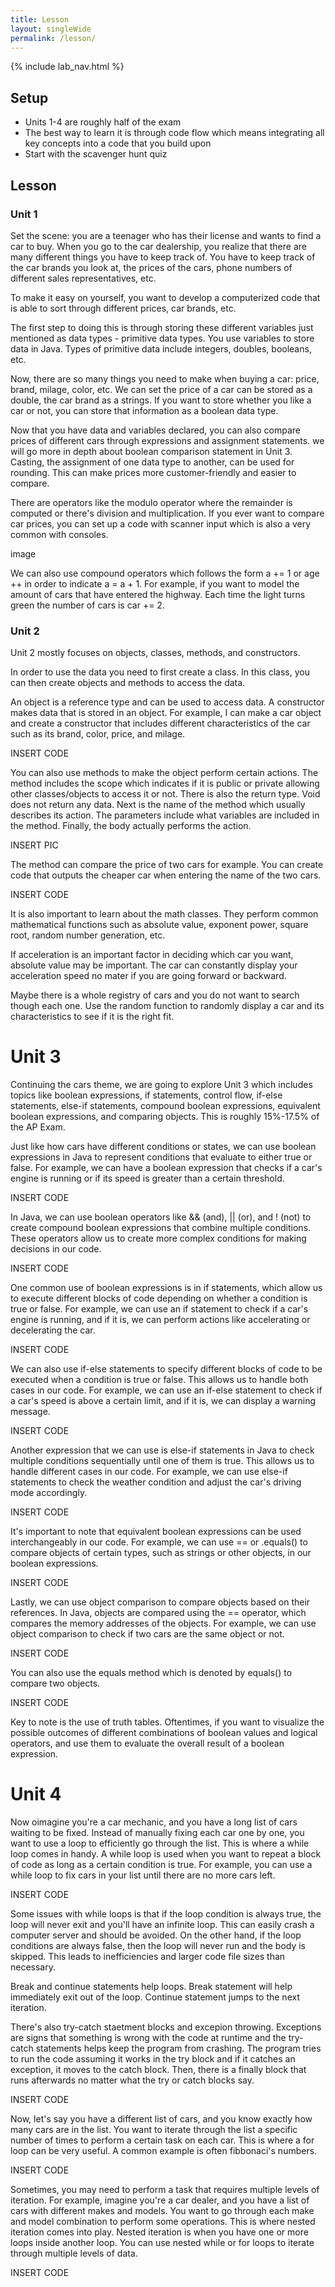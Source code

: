 ```yaml
---
title: Lesson
layout: singleWide
permalink: /lesson/
---
```


{% include lab_nav.html %}

## Setup 
- Units 1-4 are roughly half of the exam
- The best way to learn it is through code flow which means integrating all key concepts into a code that you build upon 
- Start with the scavenger hunt quiz

## Lesson
### Unit 1
Set the scene: you are a teenager who has their license and wants to find a car to buy. When you go to the car dealership, you realize that there are many different things you have to keep track of. You have to keep track of the car brands you look at, the prices of the cars, phone numbers of different sales representatives, etc. 

To make it easy on yourself, you want to develop a computerized code that is able to sort through different prices, car brands, etc. 

The first step to doing this is through storing these different variables just mentioned as data types - primitive data types. You use variables to store data in Java. Types of primitive data include integers, doubles, booleans, etc.

Now, there are so many things you need to make when buying a car: price, brand, milage, color, etc. We can set the price of a car can be stored as a double, the car brand as a strings. If you want to store whether you like a car or not, you can store that information as a boolean data type. 

Now that you have data and variables declared, you can also compare prices of different cars through expressions and assignment statements. we will go more in depth about boolean comparison statement in Unit 3. Casting, the assignment of one data type to another, can be used for rounding. This can make prices more customer-friendly and easier to compare.

There are operators like the modulo operator where the remainder is computed or there's division and multiplication. If you ever want to compare car prices, you can set up a code with scanner input which is also a very common with consoles.

image

We can also use compound operators which follows the form a += 1 or age ++ in order to indicate a = a + 1. For example, if you want to model the amount of cars that have entered the highway. Each time the light turns green the number of cars is car += 2.

### Unit 2

Unit 2 mostly focuses on objects, classes, methods, and constructors.

In order to use the data you need to first create a class. In this class, you can then create objects and methods to access the data.

An object is a reference type and can be used to access data. A constructor makes data that is stored in an object. For example, I can make a car object and create a constructor that includes different characteristics of the car such as its brand, color, price, and milage. 

INSERT CODE

You can also use methods to make the object perform certain actions. The method includes the scope which indicates if it is public or private allowing other classes/objects to access it or not. There is also the return type. Void does not return any data. Next is the name of the method which usually describes its action. The parameters include what variables are included in the method. Finally, the body actually performs the action. 

INSERT PIC

The method can compare the price of two cars for example. You can create code that outputs the cheaper car when entering the name of the two cars.

INSERT CODE

It is also important to learn about the math classes. They perform common mathematical functions such as absolute value, exponent power, square root, random number generation, etc. 

If acceleration is an important factor in deciding which car you want, absolute value may be important. The car can constantly display your acceleration speed no mater if you are going forward or backward.

Maybe there is a whole registry of cars and you do not want to search though each one. Use the random function to randomly display a car and its characteristics to see if it is the right fit.



# Unit 3

Continuing the cars theme, we are going to explore Unit 3 which includes topics like boolean expressions, if statements, control flow, if-else statements, else-if statements, compound boolean expressions, equivalent boolean expressions, and comparing objects. This is roughly 15%-17.5% of the AP Exam. 

Just like how cars have different conditions or states, we can use boolean expressions in Java to represent conditions that evaluate to either true or false. For example, we can have a boolean expression that checks if a car's engine is running or if its speed is greater than a certain threshold.

INSERT CODE

In Java, we can use boolean operators like && (and), || (or), and ! (not) to create compound boolean expressions that combine multiple conditions. These operators allow us to create more complex conditions for making decisions in our code.
 
INSERT CODE

One common use of boolean expressions is in if statements, which allow us to execute different blocks of code depending on whether a condition is true or false. For example, we can use an if statement to check if a car's engine is running, and if it is, we can perform actions like accelerating or decelerating the car.

INSERT CODE

We can also use if-else statements to specify different blocks of code to be executed when a condition is true or false. This allows us to handle both cases in our code. For example, we can use an if-else statement to check if a car's speed is above a certain limit, and if it is, we can display a warning message.

INSERT CODE

Another expression that we can use is else-if statements in Java to check multiple conditions sequentially until one of them is true. This allows us to handle different cases in our code. For example, we can use else-if statements to check the weather condition and adjust the car's driving mode accordingly.

INSERT CODE

It's important to note that equivalent boolean expressions can be used interchangeably in our code. For example, we can use == or .equals() to compare objects of certain types, such as strings or other objects, in our boolean expressions.

INSERT CODE

Lastly, we can use object comparison to compare objects based on their references. In Java, objects are compared using the == operator, which compares the memory addresses of the objects. For example, we can use object comparison to check if two cars are the same object or not.

INSERT CODE

You can also use the equals method which is denoted by equals() to compare two objects.

INSERT CODE

Key to note is the use of truth tables. Oftentimes, if you want to visualize the possible outcomes of different combinations of boolean values and logical operators, and use them to evaluate the overall result of a boolean expression.

# Unit 4

Now oimagine you're a car mechanic, and you have a long list of cars waiting to be fixed. Instead of manually fixing each car one by one, you want to use a loop to efficiently go through the list. This is where a while loop comes in handy.
A while loop is used when you want to repeat a block of code as long as a certain condition is true. For example, you can use a while loop to fix cars in your list until there are no more cars left. 

INSERT CODE

Some issues with while loops is that if the loop condition is always true, the loop will never exit and you'll have an infinite loop. This can easily crash a computer server and should be avoided. On the other hand, if the loop conditions are always false, then the loop will never run and the body is skipped. This leads to inefficiencies and larger code file sizes than necessary.

Break and continue statements help loops. Break statement will help immediately exit out of the loop. Continue statement jumps to the next iteration. 

There's also try-catch staetment blocks and excepion throwing. Exceptions are signs that something is wrong with the code at runtime and the try-catch statements helps keep the program from crashing. The program tries to run the code assuming it works in the try block and if it catches an exception, it moves to the catch block. Then, there is a finally block that runs afterwards no matter what the try or catch blocks say.

INSERT CODE 

Now, let's say you have a different list of cars, and you know exactly how many cars are in the list. You want to iterate through the list a specific number of times to perform a certain task on each car. This is where a for loop can be very useful. A common example is often fibbonaci's numbers. 

INSERT CODE

Sometimes, you may need to perform a task that requires multiple levels of iteration. For example, imagine you're a car dealer, and you have a list of cars with different makes and models. You want to go through each make and model combination to perform some operations. This is where nested iteration comes into play. Nested iteration is when you have one or more loops inside another loop. You can use nested while or for loops to iterate through multiple levels of data.

INSERT CODE

